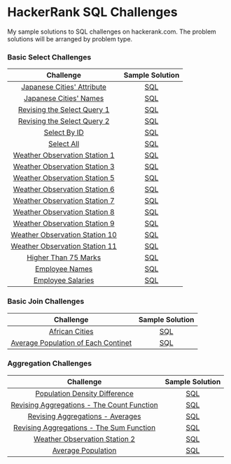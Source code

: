 # HackerRank SQL Challenges #
My sample solutions to SQL challenges on hackerank.com. The problem solutions will be arranged by problem type.

### Basic Select Challenges ###

| Challenge | Sample Solution |
|:------:|:------------:|
| <a href="https://www.hackerrank.com/challenges/japanese-cities-attributes/problem?isFullScreen=true">Japanese Cities' Attribute </a> | <a href="Basic Select/Japanese-Cities-Attributes.sql"> SQL</a> |
| <a href="https://www.hackerrank.com/challenges/japanese-cities-name/problem?isFullScreen=true">Japanese Cities' Names </a> | <a href="Basic Select/Japanese-Cities-Names.sql"> SQL</a> |
| <a href="https://www.hackerrank.com/challenges/revising-the-select-query/problem?isFullScreen=true">Revising the Select Query 1 </a> | <a href="Basic Select/Revising-the-Select-Query-1.sql"> SQL</a> |
| <a href="https://www.hackerrank.com/challenges/revising-the-select-query-2/problem?isFullScreen=true">Revising the Select Query 2 </a> | <a href="Basic Select/Revising-the-Select-Query-II.sql"> SQL</a> |
| <a href="https://www.hackerrank.com/challenges/select-by-id/problem?isFullScreen=true">Select By ID </a> | <a href="Basic Select/Select-By-ID.sql"> SQL</a> |
| <a href="https://www.hackerrank.com/challenges/select-all-sql/problem?isFullScreen=true">Select All </a> | <a href="Basic Select/Select-all.sql"> SQL</a> |
| <a href="https://www.hackerrank.com/challenges/weather-observation-station-1/problem?isFullScreen=true">Weather Observation Station 1 </a> | <a href="Basic Select/Weather-Observation-Station-1.sql"> SQL</a> |
| <a href="https://www.hackerrank.com/challenges/weather-observation-station-3/problem?isFullScreen=true">Weather Observation Station 3 </a> | <a href="Basic Select/Weather-Observation-3.sql"> SQL</a> |
| <a href="https://www.hackerrank.com/challenges/weather-observation-station-5/problem?isFullScreen=true">Weather Observation Station 5 </a> | <a href="Basic Select/Weather-Observation-Station-5.sql"> SQL</a> |
| <a href="https://www.hackerrank.com/challenges/weather-observation-station-6/problem?isFullScreen=true">Weather Observation Station 6 </a> | <a href="Basic Select/Weather-Observation-Station-6.sql"> SQL</a> |
| <a href="https://www.hackerrank.com/challenges/weather-observation-station-7/problem?isFullScreen=true">Weather Observation Station 7 </a> | <a href="Basic Select/Weather-Observation-Station-7.sql"> SQL</a> |
| <a href="https://www.hackerrank.com/challenges/weather-observation-station-8/problem?isFullScreen=true">Weather Observation Station 8 </a> | <a href="Basic Select/Weather-Observation-Station-8.sql"> SQL</a> |
| <a href="https://www.hackerrank.com/challenges/weather-observation-station-9/problem?isFullScreen=true">Weather Observation Station 9 </a> | <a href="Basic Select/Weather-Observation-Station-9.sql"> SQL</a> |
| <a href="https://www.hackerrank.com/challenges/weather-observation-station-10/problem?isFullScreen=true">Weather Observation Station 10 </a> | <a href="Basic Select/Weather-Observation-Station-10.sql"> SQL</a> |
| <a href="https://www.hackerrank.com/challenges/weather-observation-station-11/problem?isFullScreen=true">Weather Observation Station 11 </a> | <a href="Basic Select/Weather-Observation-Station-11.sql"> SQL</a> |
| <a href="https://www.hackerrank.com/challenges/more-than-75-marks/problem?isFullScreen=true">Higher Than 75 Marks </a> | <a href="Basic Select/Higher-than-75-marks.sql"> SQL</a> |
| <a href="https://www.hackerrank.com/challenges/name-of-employees/problem?isFullScreen=true">Employee Names </a> | <a href="Basic Select/Employee-Names.sql"> SQL</a> |
| <a href="https://www.hackerrank.com/challenges/salary-of-employees/problem?isFullScreen=true">Employee Salaries </a> | <a href="https://github.com/andrejensen302/HackerRank_SQL_Challenges/blob/main/Basic%20Select/Employee-Salaries.sql"> SQL</a> |

### Basic Join Challenges ###

| Challenge | Sample Solution |
|:------:|:------------:|
| <a href="https://www.hackerrank.com/challenges/african-cities/problem?isFullScreen=true">African Cities </a> | <a href="Basic Join/African-Cities.SQL"> SQL</a> |
| <a href="https://www.hackerrank.com/challenges/average-population-of-each-continent/problem?isFullScreen=true">Average Population of Each Continet </a> | <a href="Basic Join/Average-Population-of-Each-Continent.sql"> SQL</a> |

### Aggregation Challenges ###

| Challenge | Sample Solution |
|:------:|:------------:|
| <a href="https://www.hackerrank.com/challenges/population-density-difference/problem?isFullScreen=true">Population Density Difference</a> | <a href="Aggregation Challenges/Population-Density-Difference.sql"> SQL</a> |
| <a href="https://www.hackerrank.com/challenges/revising-aggregations-the-count-function/problem?isFullScreen=true">Revising Aggregations - The Count Function</a> | <a href="Aggregation Challenges/Revising-Aggregations-Count-Function.sql"> SQL</a> 
| <a href="https://www.hackerrank.com/challenges/revising-aggregations-the-average-function/problem?isFullScreen=true">Revising Aggregations - Averages</a> | <a href="Aggregation Challenges/Revising-Aggregations-Avg-Function.sql"> SQL</a> 
| <a href="https://www.hackerrank.com/challenges/revising-aggregations-sum/problem?isFullScreen=true">Revising Aggregations - The Sum Function</a> | <a href="Aggregation Challenges/Revising-Aggregations-Sum-Function.sql"> SQL</a> 
| <a href="https://www.hackerrank.com/challenges/weather-observation-station-2/problem?isFullScreen=true">Weather Observation Station 2</a> | <a href="Aggregation Challenges/Weather-Observation-Station-2.sql"> SQL</a>
| <a href="https://www.hackerrank.com/challenges/average-population/problem?isFullScreen=true">Average Population</a> | <a href="Aggregation Challenges/Average-population.sql"> SQL</a>
